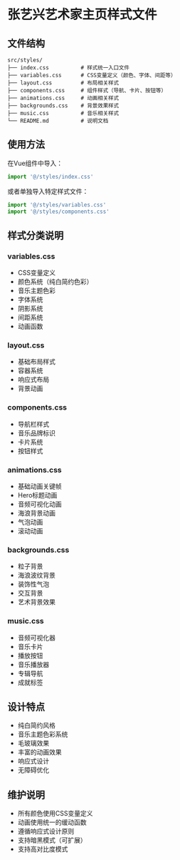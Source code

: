 # 张艺兴艺术家主页样式文件

## 文件结构

```
src/styles/
├── index.css          # 样式统一入口文件
├── variables.css      # CSS变量定义（颜色、字体、间距等）
├── layout.css         # 布局相关样式
├── components.css     # 组件样式（导航、卡片、按钮等）
├── animations.css     # 动画相关样式
├── backgrounds.css    # 背景效果样式
├── music.css          # 音乐相关样式
└── README.md          # 说明文档
```

## 使用方法

在Vue组件中导入：

```javascript
import '@/styles/index.css'
```

或者单独导入特定样式文件：

```javascript
import '@/styles/variables.css'
import '@/styles/components.css'
```

## 样式分类说明

### variables.css
- CSS变量定义
- 颜色系统（纯白简约色彩）
- 音乐主题色彩
- 字体系统
- 阴影系统
- 间距系统
- 动画函数

### layout.css
- 基础布局样式
- 容器系统
- 响应式布局
- 背景动画

### components.css
- 导航栏样式
- 音乐品牌标识
- 卡片系统
- 按钮样式

### animations.css
- 基础动画关键帧
- Hero标题动画
- 音频可视化动画
- 海浪背景动画
- 气泡动画
- 滚动动画

### backgrounds.css
- 粒子背景
- 海浪波纹背景
- 装饰性气泡
- 交互背景
- 艺术背景效果

### music.css
- 音频可视化器
- 音乐卡片
- 播放按钮
- 音乐播放器
- 专辑导航
- 成就标签

## 设计特点

- 纯白简约风格
- 音乐主题色彩系统
- 毛玻璃效果
- 丰富的动画效果
- 响应式设计
- 无障碍优化

## 维护说明

- 所有颜色使用CSS变量定义
- 动画使用统一的缓动函数
- 遵循响应式设计原则
- 支持暗黑模式（可扩展）
- 支持高对比度模式 
